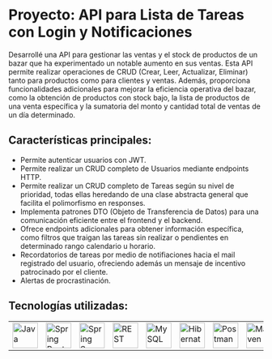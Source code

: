 # Proyecto: API para Lista de Tareas con Login y Notificaciones

Desarrollé una API para gestionar las ventas y el stock de productos de un bazar que ha experimentado un notable aumento en sus ventas. 
Esta API permite realizar operaciones de CRUD (Crear, Leer, Actualizar, Eliminar) tanto para productos como para clientes y ventas. 
Además, proporciona funcionalidades adicionales para mejorar la eficiencia operativa del bazar, como la obtención de productos con stock bajo, 
la lista de productos de una venta específica y la sumatoria del monto y cantidad total de ventas de un día determinado.

## Características principales:

- Permite autenticar usuarios con JWT.
- Permite realizar un CRUD completo de Usuarios mediante endpoints HTTP.
- Permite realizar un CRUD completo de Tareas según su nivel de prioridad, todas ellas heredando de una clase abstracta general que facilita el polimorfismo en responses.
- Implementa patrones DTO (Objeto de Transferencia de Datos) para una comunicación eficiente entre el frontend y el backend.
- Ofrece endpoints adicionales para obtener información específica, como filtros que traigan las tareas sin realizar o pendientes en determinado rango calendario u horario.
- Recordatorios de tareas por medio de notifiaciones hacia el mail registrado del usuario, ofreciendo además un mensaje de incentivo patrocinado por el cliente.
- Alertas de procrastinación.

## Tecnologías utilizadas:

<div align="center">
	<table>
		<tr>
            <td><img width="50" src="https://user-images.githubusercontent.com/25181517/117201156-9a724800-adec-11eb-9a9d-3cd0f67da4bc.png" alt="Java" title="Java"/></td>
			<td><img width="50" src="https://user-images.githubusercontent.com/25181517/183891303-41f257f8-6b3d-487c-aa56-c497b880d0fb.png" alt="Spring Boot" title="Spring Boot"/></td>
      <td><img width="50" src="https://raw.githubusercontent.com/No-Country/c17-61-t-java.old/Produccion/extra/postman-icon.webp" alt="Spring Security" title="Spring Security"/></td>
      <td><img width="50" src="https://user-images.githubusercontent.com/25181517/192107858-fe19f043-c502-4009-8c47-476fc89718ad.png" alt="REST" title="REST"/></td>
      <td><img width="50" src="https://user-images.githubusercontent.com/25181517/183896128-ec99105a-ec1a-4d85-b08b-1aa1620b2046.png" alt="MySQL" title="MySQL"/></td>
			<td><img width="50" src="https://user-images.githubusercontent.com/25181517/117207493-49665200-adf4-11eb-808e-a9c0fcc2a0a0.png" alt="Hibernate" title="Hibernate"/></td>
      <td><img width="50" src="https://raw.githubusercontent.com/No-Country/c17-61-t-java.old/Produccion/extra/postman-icon.webp" alt="Postman" title="Postman"/></td>
			<td><img width="50" src="https://raw.githubusercontent.com/No-Country/c17-61-t-java.old/Produccion/extra/postman-icon.webp" alt="Maven" title="Maven"/></td>
			<td><img width="50" src="https://raw.githubusercontent.com/No-Country/c17-61-t-java.old/Produccion/extra/postman-icon.webp" alt="JSON" title="JSON"/></td>
		</tr>
	</table>
</div>
